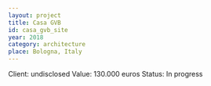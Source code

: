 ```yaml
---
layout: project
title: Casa GVB
id: casa_gvb_site
year: 2018
category: architecture
place: Bologna, Italy
---
```

Client: undisclosed
Value: 130.000 euros 
Status: In progress

